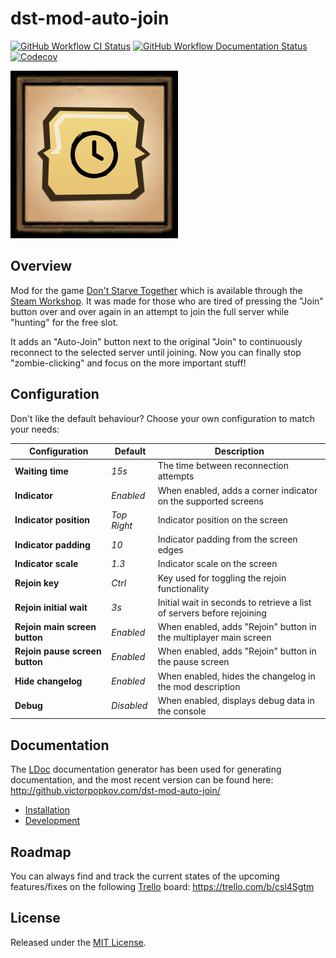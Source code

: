 # dst-mod-auto-join

[![GitHub Workflow CI Status][]](https://github.com/victorpopkov/dst-mod-auto-join/actions?query=workflow%3ACI)
[![GitHub Workflow Documentation Status][]](https://github.com/victorpopkov/dst-mod-auto-join/actions?query=workflow%3ADocumentation)
[![Codecov][]](https://codecov.io/gh/victorpopkov/dst-mod-auto-join)

[![Auto-Join](preview.gif)](https://steamcommunity.com/sharedfiles/filedetails/?id=1903101575)

## Overview

Mod for the game [Don't Starve Together][] which is available through the
[Steam Workshop][]. It was made for those who are tired of pressing the "Join"
button over and over again in an attempt to join the full server while "hunting"
for the free slot.

It adds an "Auto-Join" button next to the original "Join" to continuously
reconnect to the selected server until joining. Now you can finally stop
"zombie-clicking" and focus on the more important stuff!

## Configuration

Don't like the default behaviour? Choose your own configuration to match your
needs:

| Configuration                  | Default     | Description                                                            |
| ------------------------------ | ----------- | ---------------------------------------------------------------------- |
| **Waiting time**               | _15s_       | The time between reconnection attempts                                 |
| **Indicator**                  | _Enabled_   | When enabled, adds a corner indicator on the supported screens         |
| **Indicator position**         | _Top Right_ | Indicator position on the screen                                       |
| **Indicator padding**          | _10_        | Indicator padding from the screen edges                                |
| **Indicator scale**            | _1.3_       | Indicator scale on the screen                                          |
| **Rejoin key**                 | _Ctrl_      | Key used for toggling the rejoin functionality                         |
| **Rejoin initial wait**        | _3s_        | Initial wait in seconds to retrieve a list of servers before rejoining |
| **Rejoin main screen button**  | _Enabled_   | When enabled, adds "Rejoin" button in the multiplayer main screen      |
| **Rejoin pause screen button** | _Enabled_   | When enabled, adds "Rejoin" button in the pause screen                 |
| **Hide changelog**             | _Enabled_   | When enabled, hides the changelog in the mod description               |
| **Debug**                      | _Disabled_  | When enabled, displays debug data in the console                       |

## Documentation

The [LDoc][] documentation generator has been used for generating documentation,
and the most recent version can be found here: http://github.victorpopkov.com/dst-mod-auto-join/

- [Installation](readme/01-installation.md)
- [Development](readme/02-development.md)

## Roadmap

You can always find and track the current states of the upcoming features/fixes
on the following [Trello][] board: https://trello.com/b/csl4Sgtm

## License

Released under the [MIT License](https://opensource.org/licenses/MIT).

[codecov]: https://img.shields.io/codecov/c/github/victorpopkov/dst-mod-auto-join.svg
[don't starve together]: https://www.klei.com/games/dont-starve-together
[github workflow ci status]: https://img.shields.io/github/workflow/status/victorpopkov/dst-mod-auto-join/CI?label=CI
[github workflow documentation status]: https://img.shields.io/github/workflow/status/victorpopkov/dst-mod-auto-join/Documentation?label=Documentation
[ldoc]: https://stevedonovan.github.io/ldoc/
[steam workshop]: https://steamcommunity.com/sharedfiles/filedetails/?id=1903101575
[trello]: https://trello.com/
